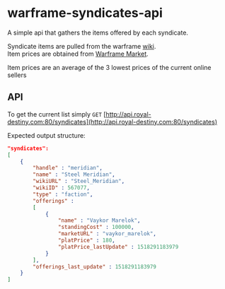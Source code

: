 # warframe-syndicates-api
A simple api that gathers the items offered by each syndicate.

Syndicate items are pulled from the warframe [wiki](http://warframe.wikia.com/).  
Item prices are obtained from [Warframe Market](https://warframe.market/).

Item prices are an average of the 3 lowest prices of the current online sellers

## API
To get the current list simply `GET` [http://api.royal-destiny.com:80/syndicates](http://api.royal-destiny.com:80/syndicates)

Expected output structure:
```json
"syndicates":
[
    {
        "handle" : "meridian",
        "name" : "Steel Meridian",
        "wikiURL" : "Steel_Meridian",
        "wikiID" : 567077,
        "type" : "faction",
        "offerings" :
        [
            {
                "name" : "Vaykor Marelok",
                "standingCost" : 100000,
                "marketURL" : "vaykor_marelok",
                "platPrice" : 180,
                "platPrice_lastUpdate" : 1518291183979
            }
        ],
        "offerings_last_update" : 1518291183979
    }
]
```

